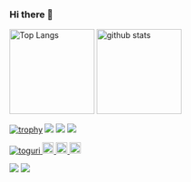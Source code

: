 ### Hi there 👋

<p align="left"> 
  <img alt="Top Langs" height="150px" src="https://github-readme-stats.vercel.app/api/top-langs/?username=toguri&layout=compact&count_private=true&show_icons=true&show_icons=true&theme=onedark" />
  <img alt="github stats" height="150px" src="https://github-readme-stats.vercel.app/api?username=toguri&count_private=true&show_icons=true&show_icons=true&theme=onedark" />
</p>


[![trophy](https://github-profile-trophy.vercel.app/?username=toguri&theme=gruvbox)](https://github.com/ryo-ma/github-profile-trophy)
[![](https://raw.githubusercontent.com/toguri/toguri/master/profile-summary-card-output/dracula/0-profile-details.svg)](https://github.com/vn7n24fzkq/github-profile-summary-cards)
[![](https://raw.githubusercontent.com/toguri/yuttogurikat/master/profile-summary-card-output/dracula/1-repos-per-language.svg)](https://github.com/vn7n24fzkq/github-profile-summary-cards)
[![](https://raw.githubusercontent.com/toguri/toguri/master/profile-summary-card-output/dracula/2-most-commit-language.svg)](https://github.com/vn7n24fzkq/github-profile-summary-cards)

<p align="left">
  <a href="https://github.com/toguri/toguri/">
    <img src="https://komarev.com/ghpvc/?username=toguri" alt="toguri" />
  </a>
  <a href="http://twitter.com/neiraza">
    <img height="20" src="https://img.shields.io/twitter/follow/neiraza?label=Twitter&logo=twitter&style=flat" />
  </a>
  <a href="https://github.com/toguri">
    <img height="20" src="https://img.shields.io/github/followers/toguri?label=follow&logo=github&style=flat" />
  </a>
  <a href="https://stackoverflow.com/users/2458396/oguri-tooru">
    <img height="20" src="https://img.shields.io/stackexchange/stackoverflow/r/2458396?label=StackOverflow&logo=stack-overflow&style=flat" />
  </a>
</p>


[![](https://activity-graph.herokuapp.com/graph?username=toguri&theme=github)](https://activity-graph.herokuapp.com/graph?username=toguri&theme=github)
[![](https://github-readme-streak-stats.herokuapp.com/?user=toguri&theme=dark)](https://github-readme-streak-stats.herokuapp.com/?user=toguri&theme=dark)
  
<!--
**toguri/toguri** is a ✨ _special_ ✨ repository because its `README.md` (this file) appears on your GitHub profile.

Here are some ideas to get you started:

- 🔭 I’m currently working on ...
- 🌱 I’m currently learning ...
- 👯 I’m looking to collaborate on ...
- 🤔 I’m looking for help with ...
- 💬 Ask me about ...
- 📫 How to reach me: ...
- 😄 Pronouns: ...
- ⚡ Fun fact: ...
-->
